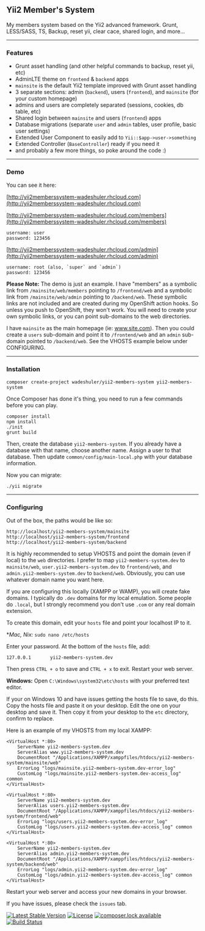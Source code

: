 Yii2 Member's System
--------------------

My members system based on the Yii2 advanced framework. Grunt, LESS/SASS, TS,
Backup, reset yii, clear cace, shared login, and more...

---

### Features

- Grunt asset handling (and other helpful commands to backup, reset yii, etc)
- AdminLTE theme on `frontend` & `backend` apps
- `mainsite` is the default Yii2 template improved with Grunt asset handling
- 3 separate sections: admin (`backend`), users (`frontend`), and `mainsite` (for your custom homepage)
- admins and users are completely separated (sessions, cookies, db table, etc)
- Shared login between `mainsite` and users (`frontend`) apps
- Database migrations (separate `user` and `admin` tables, user profile, basic user settings)
- Extended User Component to easily add to `Yii::$app->user->something`
- Extended Controller (`BaseController`) ready if you need it
- and probably a few more things, so poke around the code :)

---

### Demo

You can see it here:

[http://yii2memberssystem-wadeshuler.rhcloud.com](http://yii2memberssystem-wadeshuler.rhcloud.com)

[http://yii2memberssystem-wadeshuler.rhcloud.com/members](http://yii2memberssystem-wadeshuler.rhcloud.com/members)

    username: user
    password: 123456

[http://yii2memberssystem-wadeshuler.rhcloud.com/admin](http://yii2memberssystem-wadeshuler.rhcloud.com/admin)

    username: root (also, `super` and `admin`)
    password: 123456

**Please Note:** The demo is just an example. I have "members" as a symbolic link from `/mainsite/web/members` pointing to `/frontend/web` and a symbolic link from `/mainsite/web/admin` pointing to `/backend/web`. These symbolic links are not included and are created during my OpenShift action hooks. So unless you push to OpenShift, they won't work. You will need to create your own symbolic links, or you can point sub-domains to the web directories.

I have `mainsite` as the main homepage (ie: www.site.com). Then you could create a `users` sub-domain and point it to `/frontend/web` and an `admin` sub-domain pointed to `/backend/web`. See the VHOSTS example below under CONFIGURING.

---

### Installation

    composer create-project wadeshuler/yii2-members-system yii2-members-system

Once Composer has done it's thing, you need to run a few commands before you can play.

    composer install
    npm install
    ./init
    grunt build

Then, create the database `yii2-members-system`. If you already have a database with that name, choose another name. Assign a user to that database. Then update `common/config/main-local.php` with your database information.

Now you can migrate:

    ./yii migrate

---

### Configuring

Out of the box, the paths would be like so:

    http://localhost/yii2-members-system/mainsite
    http://localhost/yii2-members-system/frontend
    http://localhost/yii2-members-system/backend

It is highly recommended to setup VHOSTS and point the domain (even if local) to
the `web` directories. I prefer to map `yii2-members-system.dev` to `mainsite/web`,
`user.yii2-members-system.dev` to `frontend/web`, and `admin.yii2-members-system.dev`
to `backend/web`. Obviously, you can use whatever domain name you want here.

If you are configuring this locally (XAMPP or WAMP), you will create fake domains. I
typically do `.dev` domains for my local emulation. Some people do `.local`, but I
strongly recommend you don't use `.com` or any real domain extension.

To create this domain, edit your `hosts` file and point your localhost IP to it.

**Mac, *Nix:** `sudo nano /etc/hosts`

Enter your password. At the bottom of the `hosts` file, add:

    127.0.0.1       yii2-members-system.dev

Then press `CTRL + o` to save and `CTRL + x` to exit.
Restart your web server.

**Windows:**
Open  `C:\Windows\system32\etc\hosts` with your preferred text editor.

If your on Windows 10 and have issues getting the hosts file to save, do this. Copy the hosts file and paste it on your desktop. Edit the one on your desktop and save it. Then copy it from your desktop to the `etc` directory, confirm to replace.




Here is an example of my VHOSTS from my local XAMPP:

    <VirtualHost *:80>
        ServerName yii2-members-system.dev
        ServerAlias www.yii2-members-system.dev
        DocumentRoot "/Applications/XAMPP/xamppfiles/htdocs/yii2-members-system/mainsite/web"
        ErrorLog "logs/mainsite.yii2-members-system.dev-error_log"
        CustomLog "logs/mainsite.yii2-members-system.dev-access_log" common
    </VirtualHost>

    <VirtualHost *:80>
        ServerName yii2-members-system.dev
        ServerAlias users.yii2-members-system.dev
        DocumentRoot "/Applications/XAMPP/xamppfiles/htdocs/yii2-members-system/frontend/web"
        ErrorLog "logs/users.yii2-members-system.dev-error_log"
        CustomLog "logs/users.yii2-members-system.dev-access_log" common
    </VirtualHost>

    <VirtualHost *:80>
        ServerName yii2-members-system.dev
        ServerAlias admin.yii2-members-system.dev
        DocumentRoot "/Applications/XAMPP/xamppfiles/htdocs/yii2-members-system/backend/web"
        ErrorLog "logs/admin.yii2-members-system.dev-error_log"
        CustomLog "logs/admin.yii2-members-system.dev-access_log" common
    </VirtualHost>

Restart your web server and access your new domains in your browser.

If you have issues, please check the `issues` tab.

[![Latest Stable Version](https://poser.pugx.org/wadeshuler/yii2-members-system/version?format=flat-square)](https://packagist.org/packages/wadeshuler/yii2-members-system)
[![License](https://poser.pugx.org/wadeshuler/yii2-members-system/license?format=flat-square)](https://packagist.org/packages/wadeshuler/yii2-members-system)
[![composer.lock available](https://poser.pugx.org/wadeshuler/yii2-members-system/composerlock?format=flat-square)](https://packagist.org/packages/wadeshuler/yii2-members-system)
[![Build Status](https://travis-ci.org/WadeShuler/yii2-members-system.svg?branch=master)](https://travis-ci.org/WadeShuler/yii2-members-system)
